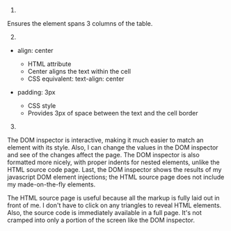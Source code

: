 1. 
  Ensures the element spans 3 columns of the table.

2.  

  * align: center 
    * HTML attribute
    * Center aligns the text within the cell
    * CSS equivalent: text-align: center

  * padding: 3px 
    * CSS style
    * Provides 3px of space between the text and the cell border

3.
  The DOM inspector is interactive, making it much easier to match an element with its style. Also, I can change the values in the DOM inspector and see of the changes affect the page. The DOM inspector is also formatted more nicely, with proper indents for nested elements, unlike the HTML source code page. Last, the DOM inspector shows the results of my javascript DOM element injections; the HTML source page does not include my made-on-the-fly elements.

  The HTML source page is useful because all the markup is fully laid out in front of me. I don't have to click on any triangles to reveal HTML elements. Also, the source code is immediately available in a full page. It's not cramped into only a portion of the screen like the DOM inspector.
